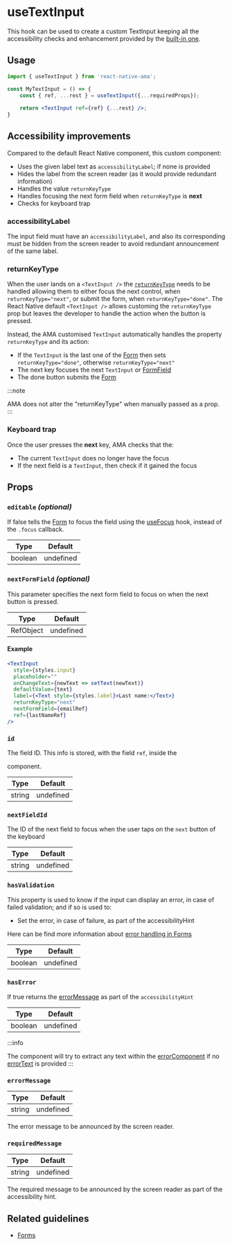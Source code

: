 # useTextInput

This hook can be used to create a custom TextInput keeping all the accessibility checks and enhancement provided by the [built-in one](./TextInput).

## Usage

```jsx
import { useTextInput } from 'react-native-ama';

const MyTextInput = () => {
    const { ref, ...rest } = useTextInput({...requiredProps});
    
    return <TextInput ref={ref} {...rest} />;
}
```


## Accessibility improvements

Compared to the default React Native component, this custom component:

- Uses the given label text as `accessibilityLabel`; if none is provided
- Hides the label from the screen reader (as it would provide redundant information)
- Handles the value `returnKeyType`
- Handles focusing the next form field when `returnKeyType` is **next**
- Checks for keyboard trap <DevOnly />

### accessibilityLabel

The input field must have an `accessibilityLabel`, and also its corresponding must be hidden from the screen reader to avoid redundant announcement of the same label.

### returnKeyType

When the user lands on a `<TextInput />` the [`returnKeyType`](https://reactnative.dev/docs/textinput#returnkeytype) needs to be handled allowing them to either focus the next control, when `returnKeyType="next"`, or submit the form, when `returnKeyType="done"`. The React Native default `<TextInput />` allows customing the `returnKeyType` prop but leaves the developer to handle the action when the button is pressed.

Instead, the AMA customised `TextInput` automatically handles the property `returnKeyType` and its action:

- If the `TextInput` is the last one of the [Form](./Form.md) then sets `returnKeyType="done"`, otherwise `returnKeyType="next"`
- The next key focuses the next `TextInput` or [FormField](./FormField.md)
- The done button submits the [Form](./Form.md)

:::note

AMA does not alter the "returnKeyType" when manually passed as a prop.
:::

### Keyboard trap

Once the user presses the **next** key, AMA checks that the:

- The current `TextInput` does no longer have the focus
- If the next field is a `TextInput`, then check if it gained the focus

## Props

### `editable` _(optional)_

If false tells the [Form](./Form) to focus the field using the [useFocus](../hooks/useFocus.md) hook, instead of the `.focus` callback.

| Type      | Default   |
|-----------|-----------|
| boolean | undefined |

### `nextFormField` _(optional)_

This parameter specifies the next form field to focus on when the next button is pressed.

| Type      | Default   |
|-----------|-----------|
| RefObject | undefined |

#### Example

```jsx
<TextInput
  style={styles.input}
  placeholder=""
  onChangeText={newText => setText(newText)}
  defaultValue={text}
  label={<Text style={styles.label}>Last name:</Text>}
  returnKeyType="next"
  nextFormField={emailRef}
  ref={lastNameRef}
/>
```

### `id`

The field ID. This info is stored, with the field `ref`, inside the [<Form />](./Form) component.

| Type   | Default   |
|--------|-----------|
| string | undefined |

### `nextFieldId`

The ID of the next field to focus when the user taps on the `next` button of the keyboard

| Type   | Default   |
|--------|-----------|
| string | undefined |

### <Required /> `hasValidation`

This property is used to know if the input can display an error, in case of failed validation; and if so is used to:
 
- Set the error, in case of failure, as part of the accessibilityHint


Here can be find more information about [error handling in Forms](../guidelines/forms#errors)

| Type    | Default   |
|---------|-----------|
| boolean | undefined |

### `hasError`

If true returns the [errorMessage](#error-message) as part of the `accessibilityHint`

| Type    | Default   |
|---------|-----------|
| boolean | undefined |

:::info

The component will try to extract any text within the [errorComponent](#errorcomponent) if no [errorText](#errorText) is provided
:::

### `errorMessage`

| Type   | Default   |
|--------|-----------|
| string | undefined |

The error message to be announced by the screen reader.

### `requiredMessage`

| Type   | Default   |
|--------|-----------|
| string | undefined |

The required message to be announced by the screen reader as part of the accessibility hint.

## Related guidelines

- [Forms](../guidelines/forms)



